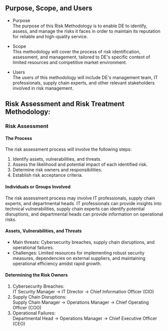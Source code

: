## Purpose, Scope, and Users

- Purpose  
  The purpose of this Risk Methodology is to enable DE to identify, assess, and manage the risks it faces in order to maintain its reputation for reliable and high-quality service.

- Scope  
  This methodology will cover the process of risk identification, assessment, and management, tailored to DE's specific context of limited resources and competitive market environment.

- Users  
  The users of this methodology will include DE's management team, IT professionals, supply chain experts, and other relevant stakeholders involved in risk management.

## Risk Assessment and Risk Treatment Methodology:

### Risk Assessment

#### The Process  

The risk assessment process will involve the following steps:

1) Identify assets, vulnerabilities, and threats.
2) Assess the likelihood and potential impact of each identified risk.
3) Determine risk owners and responsibilities.
4) Establish risk acceptance criteria.
   
#### Individuals or Groups Involved   

The risk assessment process may involve IT professionals, supply chain experts, and departmental heads. IT professionals can provide insights into technical vulnerabilities, supply chain experts can identify potential disruptions, and departmental heads can provide information on operational risks.

#### Assets, Vulnerabilities, and Threats  

- Main threats: Cybersecurity breaches, supply chain disruptions, and operational failures.
- Challenges: Limited resources for implementing robust security measures, dependencies on external suppliers, and maintaining operational efficiency amidst rapid growth.

#### Determining the Risk Owners  

  1) Cybersecurity Breaches:  
     IT Security Manager -> IT Director -> Chief Information Officer (CIO)
  2) Supply Chain Disruptions:  
     Supply Chain Manager -> Operations Manager -> Chief Operating Officer (COO)
  3) Operational Failures:  
     Departmental Head -> Operations Manager -> Chief Executive Officer (CEO)
